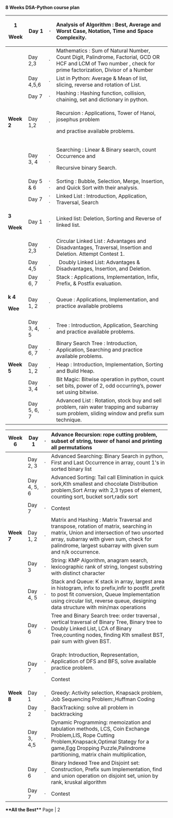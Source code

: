 ﻿**8 Weeks DSA-Python course plan** 



|<p>**1**</p><p>**Week** </p>|Day 1 |· |Analysis of Algorithm : Best, Average and Worst Case, Notation, Time and Space Complexity.|
| - | - | - | :- |
||Day 2,3 |· |Mathematics : Sum of Natural Number,  Count Digit, Palindrome, Factorial, GCD OR HCF and LCM of Two number , check for prime factorization, Divisor of a Number |
||Day 4,5,6 |· |List in Python: Average & Mean of list, slicing, reverse and rotation of List.|
||Day 7 |· |Hashing : Hashing function, collision, chaining, set and dictionary in python.|
|**Week 2**|Day 1,2 |· |<p>Recursion : Applications, Tower of Hanoi, josephus problem </p><p>and practise available problems.</p>|
||Day 3, 4 |· · |<p>Searching : Linear & Binary search, count Occurrence and </p><p>Recursive binary Search.</p>|
||Day 5 & 6 |· · |Sorting : Bubble, Selection, Merge, Insertion, and Quick Sort with their analysis.|
||Day 7 |· · |Linked List : Introduction, Application, Traversal, Search|
|<p>**3**</p><p>**Week** </p>|Day 1 |· |Linked list:  Deletion, Sorting and Reverse of linked list. |
||Day 2,3 |· |Circular Linked List : Advantages and Disadvantages, Traversal, Insertion and Deletion. Attempt Contest 1.|
||Day 4,5 |· |` `Doubly Linked List: Advantages & Disadvantages, Insertion, and Deletion. |
||Day 6, 7 |· |Stack : Applications, Implementation, Infix, Prefix, & Postfix evaluation.|
|<p>**k 4**</p><p>**Wee**</p>|Day 1, 2 |· |Queue : Applications, Implementation, and practice  available problems|
||Day 3, 4, 5 |· |Tree : Introduction, Application, Searching and practice available problems.|
||Day 6, 7 |· |Binary Search Tree : Introduction, Application, Searching and practice available problems.|
|**Week 5**|Day 1, 2 |· |Heap : Introduction, Implementation, Sorting and Build Heap.|
||Day 3, 4 |· |Bit Magic: Bitwise operation in python, count set bits, power of 2, odd occurring’s, power set using bitwise. |
||Day 5, 6, 7 |· |Advanced List : Rotation, stock buy and sell problem, rain water trapping and subarray sum problem, sliding window and prefix sum technique. |


|**Week 6**|Day 1 |· |Advance Recursion: rope cutting problem, subset of string, tower of hanoi and printing all permutations |
| - | - | - | :- |
||Day 2, 3 |· |Advanced Searching: Binary Search in python, First and Last Occurrence in array, count 1's in sorted binary list |
||Day 4, 5, 6 |· |Advanced Sorting: Tail call Elimination in quick sork,Kth smallest and chocolate Distribution problem,Sort Array with 2,3 types of element, counting sort, bucket sort,radix sort |
||Day 7 |· |Contest |
|**Week 7**|Day 1, 2 |· |Matrix and Hashing : Matrix Traversal and transpose, rotation of matrix, searching in matrix, Union and intersection of two unsorted array, subarray with given sum, check for palindrome, largest subarray with given sum and n/k occurrence. |
||Day 3 |· |String: KMP Algorithm, anagram search, lexicographic rank of string, longest substring with distinct character |
||Day 4, 5 |· |Stack and Queue: K stack in array, largest area in histogram, infix to prefix,infir to postfit ,prefit to post fit conversion, Queue Implementation using circular list, reverse queue, designing data structure with min/max operations |
||Day 6 |· |Tree and Binary Search tree: order traversal , vertical traversal of Binary Tree, Binary tree to Doubly Linked List, LCA of Binary Tree,counting nodes, finding Kth smallest BST, pair sum with given BST. |
||Day 7 |<p>· </p><p>· </p>|<p>Graph: Introduction, Representation, Application of DFS and BFS, solve available practice problem. </p><p>Contest </p>|
|**Week 8**|Day 1 |· |Greedy: Activity selection, Knapsack problem, Job Sequencing Problem:,Huffman Coding |
||Day 2 |· |BackTracking: solve all problem in backtracking |
||Day 3, 4,5 |· |Dynamic Programming: memoization and tabulation methods, LCS, Coin Exchange Problem,LIS, Rope Cutting Problem,Knapsack,Optimal Stategy for a game,Egg Dropping Puzzle,Palindrome partitioning, matrix chain multiplication, |
||Day 6 |· |Binary Indexed Tree and Disjoint set:  Construction, Prefix sum Implementation, find and union operation on disjoint set, union by rank, kruskal algorithm |
||Day 7 |· |Contest |
**\*\*All the Best\*\*** 
Page | 2  
